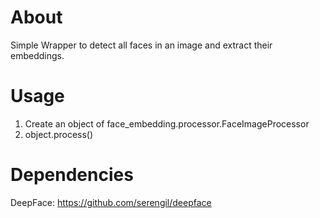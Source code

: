 # About
Simple Wrapper to detect all faces in an image and extract their embeddings.

# Usage
1. Create an object of face_embedding.processor.FaceImageProcessor
2. object.process()

# Dependencies
DeepFace: https://github.com/serengil/deepface
